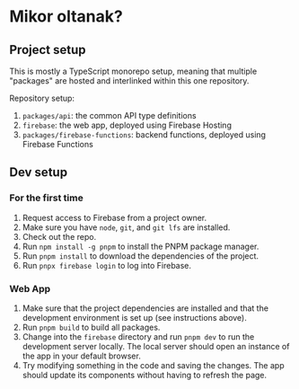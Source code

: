 # Mikor oltanak?

## Project setup

This is mostly a TypeScript monorepo setup, meaning that multiple "packages" are hosted and interlinked within this one repository.

Repository setup:

1. `packages/api`: the common API type definitions
1. `firebase`: the web app, deployed using Firebase Hosting
1. `packages/firebase-functions`: backend functions, deployed using Firebase Functions

## Dev setup

### For the first time

1. Request access to Firebase from a project owner.
1. Make sure you have `node`, `git`, and `git lfs` are installed.
1. Check out the repo.
1. Run `npm install -g pnpm` to install the PNPM package manager.
1. Run `pnpm install` to download the dependencies of the project.
1. Run `pnpx firebase login` to log into Firebase.

### Web App

1. Make sure that the project dependencies are installed and that the development environment is set up (see instructions above).
1. Run `pnpm build` to build all packages.
1. Change into the `firebase` directory and run `pnpm dev` to run the development server locally. The local server should open an instance of the app in your default browser.
1. Try modifying something in the code and saving the changes. The app should update its components without having to refresh the page.
